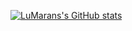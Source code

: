 [![LuMarans's GitHub stats](https://github-readme-stats.vercel.app/api?username=LuMarans30&theme=dark)](https://github.com/LuMarans/github-readme-stats)
